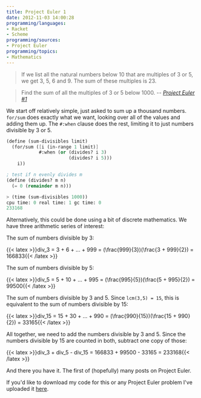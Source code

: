 ```yaml
---
title: Project Euler 1
date: 2012-11-03 14:00:28
programming/languages:
- Racket
- Scheme
programming/sources:
- Project Euler
programming/topics:
- Mathematics
---
```




> If we list all the natural numbers below 10 that are multiples of 3 or 5,
> we get 3, 5, 6 and 9. The sum of these multiples is 23.

> Find the sum of all the multiples of 3 or 5 below 1000.
> -- <cite><a href="http://projecteuler.net/problem=1">Project Euler #1</a></cite>


<!--more-->

We start off relatively simple, just asked to sum up a thousand numbers. `for/sum` does exactly what we want, looking over all of the values and adding them up. The `#:when` clause does the rest, limiting it to just numbers divisible by 3 or 5. 

```scheme
(define (sum-divisibles limit)
  (for/sum ([i (in-range 1 limit)]
            #:when (or (divides? i 3)
                       (divides? i 5)))
    i))

; test if n evenly divides m
(define (divides? m n)
  (= 0 (remainder m n)))
```

```scheme
> (time (sum-divisibles 1000))
cpu time: 0 real time: 1 gc time: 0
233168
```

Alternatively, this could be done using a bit of discrete mathematics. We have three arithmetic series of interest:

The sum of numbers divisible by 3:

{{< latex >}}div_3 = 3 + 6 + ... + 999 = (\frac{999}{3})(\frac{3 + 999}{2}) = 166833{{< /latex >}}

The sum of numbers divisible by 5:

{{< latex >}}div_5 = 5 + 10 + ... + 995 = (\frac{995}{5})(\frac{5 + 995}{2}) = 99500{{< /latex >}}

The sum of numbers divisible by 3 and 5. Since `lcm(3,5) = 15`, this is equivalent to the sum of numbers divisible by 15:

{{< latex >}}div_15 = 15 + 30 + ... + 990 = (\frac{990}{15})(\frac{15 + 990}{2}) = 33165{{< /latex >}}

All together, we need to add the numbers divisible by 3 and 5. Since the numbers divisible by 15 are counted in both, subtract one copy of those:

{{< latex >}}div_3 + div_5 - div_15 = 166833 + 99500 - 33165 = 233168{{< /latex >}}

And there you have it. The first of (hopefully) many posts on Project Euler.

If you'd like to download my code for this or any Project Euler problem I've uploaded it <a href="https://github.com/jpverkamp/small-projects/tree/master/project-euler" title="GitHub: jpverkamp: Project Euler">here</a>.